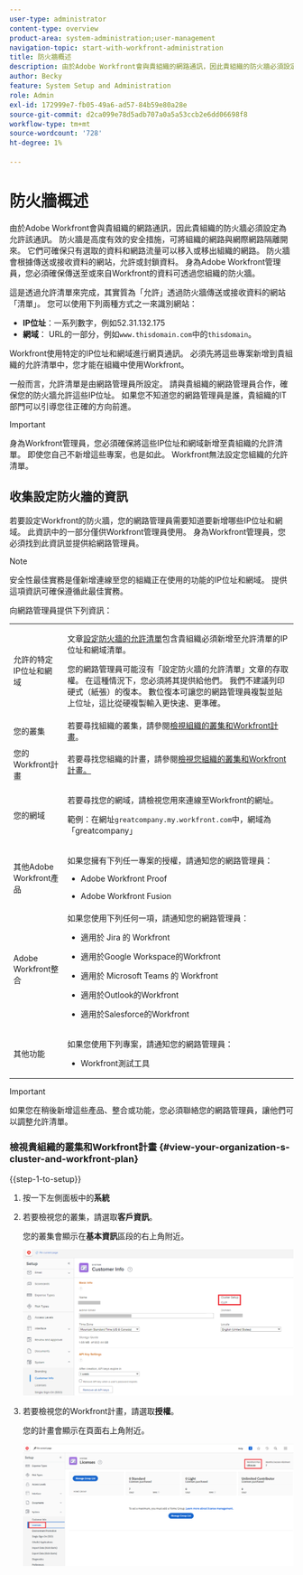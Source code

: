 ```yaml
---
user-type: administrator
content-type: overview
product-area: system-administration;user-management
navigation-topic: start-with-workfront-administration
title: 防火牆概述
description: 由於Adobe Workfront會與貴組織的網路通訊，因此貴組織的防火牆必須設定為允許該通訊。 防火牆是高度有效的安全措施，可將組織的網路與網際網路隔離開來。 它們可確保只有選取的資料和網路流量可以移入或移出組織的網路。 防火牆會根據傳送或接收資料的網站，允許或封鎖資料。 身為Adobe Workfront管理員，您必須確保傳送至或來自Workfront的資料可透過您組織的防火牆。
author: Becky
feature: System Setup and Administration
role: Admin
exl-id: 172999e7-fb05-49a6-ad57-84b59e80a28e
source-git-commit: d2ca099e78d5adb707a0a5a53ccb2e6dd06698f8
workflow-type: tm+mt
source-wordcount: '728'
ht-degree: 1%

---
```


# 防火牆概述

由於Adobe Workfront會與貴組織的網路通訊，因此貴組織的防火牆必須設定為允許該通訊。 防火牆是高度有效的安全措施，可將組織的網路與網際網路隔離開來。 它們可確保只有選取的資料和網路流量可以移入或移出組織的網路。 防火牆會根據傳送或接收資料的網站，允許或封鎖資料。 身為Adobe Workfront管理員，您必須確保傳送至或來自Workfront的資料可透過您組織的防火牆。

這是透過允許清單來完成，其實質為「允許」透過防火牆傳送或接收資料的網站「清單」。 您可以使用下列兩種方式之一來識別網站：

* **IP位址**：一系列數字，例如52.31.132.175
* **網域**： URL的一部分，例如`www.thisdomain.com`中的`thisdomain`。

Workfront使用特定的IP位址和網域進行網頁通訊。 必須先將這些專案新增到貴組織的允許清單中，您才能在組織中使用Workfront。

一般而言，允許清單是由網路管理員所設定。 請與貴組織的網路管理員合作，確保您的防火牆允許這些IP位址。 如果您不知道您的網路管理員是誰，貴組織的IT部門可以引導您往正確的方向前進。

>[!IMPORTANT]
>
>身為Workfront管理員，您必須確保將這些IP位址和網域新增至貴組織的允許清單。 即使您自己不新增這些專案，也是如此。 Workfront無法設定您組織的允許清單。

## 收集設定防火牆的資訊

若要設定Workfront的防火牆，您的網路管理員需要知道要新增哪些IP位址和網域。 此資訊中的一部分僅供Workfront管理員使用。 身為Workfront管理員，您必須找到此資訊並提供給網路管理員。

>[!NOTE]
>
>安全性最佳實務是僅新增連線至您的組織正在使用的功能的IP位址和網域。 提供這項資訊可確保遵循此最佳實務。

向網路管理員提供下列資訊：

<table style="table-layout:auto"> 
 <col> 
 <col> 
 <tbody> 
  <tr> 
   <td role="rowheader">允許的特定IP位址和網域</td> 
   <td> <p>文章<a href="../../administration-and-setup/get-started-wf-administration/configure-your-firewall.md" class="MCXref xref">設定防火牆的允許清單</a>包含貴組織必須新增至允許清單的IP位址和網域清單。 </p> <p>您的網路管理員可能沒有「設定防火牆的允許清單」文章的存取權。 在這種情況下，您必須將其提供給他們。 我們不建議列印硬式（紙張）的復本。 數位復本可讓您的網路管理員複製並貼上位址，這比從硬複製輸入更快速、更準確。</p> </td> 
  </tr> 
  <tr> 
   <td role="rowheader">您的叢集</td> 
   <td>若要尋找組織的叢集，請參閱<a href="#view-your-organization-s-cluster-and-workfront-plan" class="MCXref xref">檢視組織的叢集和Workfront計畫</a>。</td> 
  </tr> 
  <tr> 
   <td role="rowheader">您的Workfront計畫</td> 
   <td> <p>若要尋找您組織的計畫，請參閱<a href="#view-your-organization-s-cluster-and-workfront-plan" class="MCXref xref">檢視您組織的叢集和Workfront計畫。</a></p> </td> 
  </tr> 
  <tr> 
   <td role="rowheader">您的網域</td> 
   <td> <p>若要尋找您的網域，請檢視您用來連線至Workfront的網址。</p> <p>範例：在網址<code>greatcompany.my.workfront.com</code>中，網域為「greatcompany」</p> </td> 
  </tr> 
  <tr> 
   <td role="rowheader">其他Adobe Workfront產品</td> 
   <td> <p>如果您擁有下列任一專案的授權，請通知您的網路管理員：</p> 
    <ul> 
     <li> <p>Adobe Workfront Proof</p> </li> 
     <li> <p>Adobe Workfront Fusion </p> </li> 
    </ul> </td> 
  </tr> 
  <tr> 
   <td role="rowheader">Adobe Workfront整合</td> 
   <td>如果您使用下列任何一項，請通知您的網路管理員：
    <ul>
     <li><p>適用於 Jira 的 Workfront</p></li>
     <li><p>適用於Google Workspace的Workfront</p></li>
     <li><p>適用於 Microsoft Teams 的 Workfront</p></li>
     <li><p>適用於Outlook的Workfront</p></li>
     <li><p>適用於Salesforce的Workfront</p></li>
    </ul></td> 
  </tr> 
  <tr> 
   <td role="rowheader">其他功能</td> 
   <td> <p>如果您使用下列專案，請通知您的網路管理員：</p> 
    <ul> 
     <li> <p>Workfront測試工具</p> </li> 
    </ul> </td>
  </tr> 
 </tbody> 
</table>

>[!IMPORTANT]
>
>如果您在稍後新增這些產品、整合或功能，您必須聯絡您的網路管理員，讓他們可以調整允許清單。

### 檢視貴組織的叢集和Workfront計畫 {#view-your-organization-s-cluster-and-workfront-plan}

{{step-1-to-setup}}

1. 按一下左側面板中的&#x200B;**系統**
1. 若要檢視您的叢集，請選取&#x200B;**客戶資訊**。

   您的叢集會顯示在&#x200B;**基本資訊**&#x200B;區段的右上角附近。

   ![尋找叢集](assets/locate-cluster.png)

1. 若要檢視您的Workfront計畫，請選取&#x200B;**授權**。

   您的計畫會顯示在頁面右上角附近。

   ![尋找計畫](assets/locate-plan.png)
